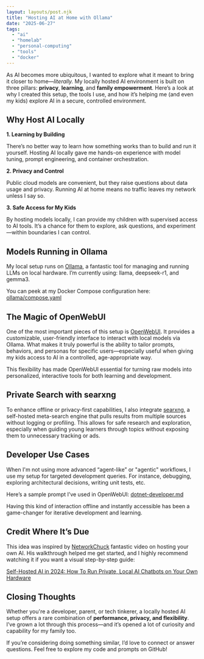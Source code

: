 ```yaml
---
layout: layouts/post.njk
title: "Hosting AI at Home with Ollama"
date: "2025-06-27"  
tags: 
  - "ai"
  - "homelab"
  - "personal-computing"
  - "tools"
  - "docker"
---
```


As AI becomes more ubiquitous, I wanted to explore what it meant to bring it closer to home—*literally.* My locally hosted AI environment is built on three pillars: **privacy**, **learning**, and **family empowerment**. Here’s a look at why I created this setup, the tools I use, and how it’s helping me (and even my kids) explore AI in a secure, controlled environment.

## Why Host AI Locally

**1. Learning by Building**

There’s no better way to learn how something works than to build and run it yourself. Hosting AI locally gave me hands-on experience with model tuning, prompt engineering, and container orchestration.

**2. Privacy and Control**

Public cloud models are convenient, but they raise questions about data usage and privacy. Running AI at home means no traffic leaves my network unless I say so.

**3. Safe Access for My Kids**

By hosting models locally, I can provide my children with supervised access to AI tools. It’s a chance for them to explore, ask questions, and experiment—within boundaries I can control.

## Models Running in Ollama

My local setup runs on [Ollama](https://ollama.com), a fantastic tool for managing and running LLMs on local hardware. I’m currently using: llama, deepseek-r1, and gemma3.

You can peek at my Docker Compose configuration here:  
[ollama/compose.yaml](https://github.com/jeremyknight-me/scripts/blob/master/docker/ollama/compose.yaml)

## The Magic of OpenWebUI

One of the most important pieces of this setup is [OpenWebUI](https://github.com/open-webui/open-webui). It provides a customizable, user-friendly interface to interact with local models via Ollama. What makes it truly powerful is the ability to tailor prompts, behaviors, and personas for specific users—especially useful when giving my kids access to AI in a controlled, age-appropriate way.

This flexibility has made OpenWebUI essential for turning raw models into personalized, interactive tools for both learning and development.

## Private Search with searxng

To enhance offline or privacy-first capabilities, I also integrate [searxng](https://github.com/searxng/searxng), a self-hosted meta-search engine that pulls results from multiple sources without logging or profiling. This allows for safe research and exploration, especially when guiding young learners through topics without exposing them to unnecessary tracking or ads.

## Developer Use Cases

When I'm not using more advanced “agent-like” or "agentic" workflows, I use my setup for targeted development queries. For instance, debugging, exploring architectural decisions, writing unit tests, etc.

Here’s a sample prompt I’ve used in OpenWebUI: [dotnet-developer.md](https://github.com/jeremyknight-me/scripts/blob/master/prompts/dotnet-developer.md)

Having this kind of interaction offline and instantly accessible has been a game-changer for iterative development and learning.

## Credit Where It’s Due

This idea was inspired by [NetworkChuck](https://www.youtube.com/@NetworkChuck) fantastic video on hosting your own AI. His walkthrough helped me get started, and I highly recommend watching it if you want a visual step-by-step guide:

[Self-Hosted AI in 2024: How To Run Private, Local AI Chatbots on Your Own Hardware](https://www.youtube.com/watch?v=Wjrdr0NU4Sk)

## Closing Thoughts

Whether you're a developer, parent, or tech tinkerer, a locally hosted AI setup offers a rare combination of **performance, privacy, and flexibility**. I’ve grown a lot through this process—and it’s opened a lot of curiosity and capability for my family too.

If you’re considering doing something similar, I’d love to connect or answer questions. Feel free to explore my code and prompts on GitHub!
